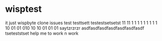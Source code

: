 # wisptest
it just wispbyte clone issues
test
testtsett
testestsetsetst 11 11 1 1 1 1 1 1 1 1 1 10 01 01 010 10 10 01 01 01
saytzrzrzr
asdfasdfasdfasdfasdfasdfasdf
tseteststset
 help me to work n work
